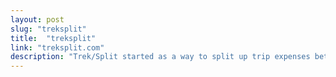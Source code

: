 ```yaml
---
layout: post
slug: "treksplit"
title:  "treksplit"
link: "treksplit.com"
description: "Trek/Split started as a way to split up trip expenses between my friends and I. We use it religiously, from rafting to backpacking trips, it helps us split our expenses evenly. It has a Django backend, with extensive jQuery and AJAX to make the webapp seem as desktop-like as possible. It was designed &amp; developed by me in my spare time to solve a common problem."
---
```

